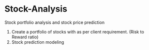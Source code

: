 # Stock-Analysis
Stock portfolio analysis and stock price prediction
1. Create a portfolio of stocks with as per client requirement. (Risk to Reward ratio)
2. Stock prediction modeling
